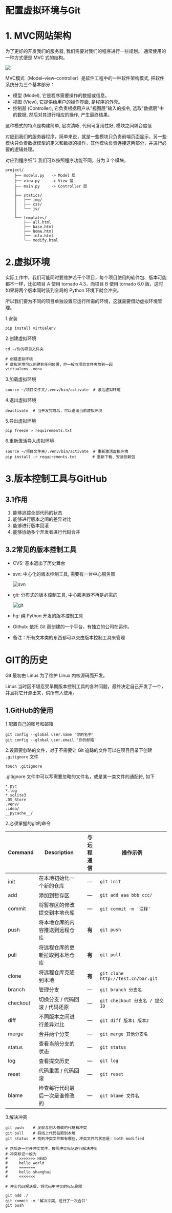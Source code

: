 # 配置虚拟环境与Git

# 1. MVC网站架构

为了更好的开发我们的服务器, 我们需要对我们的程序进行一些规划。
通常使用的一种方式便是 MVC 式的结构。

![](./img/mvc.png)

MVC模式（Model–view–controller）是软件工程中的一种软件架构模式, 把软件系统分为三个基本部分：

- 模型 (Model), 它是程序需要操作的数据或信息。
- 视图 (View), 它提供给用户的操作界面, 是程序的外壳。
- 控制器 (Controller), 它负责根据用户从"视图层"输入的指令, 选取"数据层"中的数据, 然后对其进行相应的操作, 产生最终结果。

这种模式的特点是构建简单, 层次清晰, 代码可复用性好, 模块之间耦合度低

对应到我们的服务器程序，简单来说，就是一些模块只负责前端页面显示，另一些模块只负责数据模型的定义和数据的操作，其他模块负责连接这两部分，并进行必要的逻辑处理。

对应到程序细节
我们可以按照程序功能不同，分为 3 个模块。

```
project/
    ├── models.py   -> Model 层
    ├── view.py     -> View 层
    ├── main.py     -> Controller 层
    │
    ├── statics/
    │   ├── img/
    │   ├── css/
    │   └── js/
    │
    └── templates/
        ├── all.html
        ├── base.html
        ├── home.html
        ├── info.html
        └── modify.html
```

# 2.虚拟环境

实际工作中，我们可能同时要维护若干个项目，每个项目使用的软件包、版本可能都不一样，比如项目 A 使用 tornado 4.3，而项目 B 使用 tornado 6.0 版，这时如果将两个版本同时装到全局的 Python 环境下就会冲突。

所以我们要为不同的项目单独设置它运行所需的环境，这就需要借助虚拟环境管理。

1.安装

```
pip install virtualenv
```

2.创建虚拟环境

```
cd ~/你的项目文件夹

# 创建虚拟环境
# 虚拟环境可以创建到任何位置，但一般与项目文件夹放到一起
virtualenv .venv
```

3.加载虚拟环境

```
source ~/项目文件夹/.venv/bin/activate  # 激活虚拟环境
```

4.退出虚拟环境

```
deactivate  # 当开发完成后，可以退出当前虚拟环境
```

5.导出虚拟环境

```
pip freeze > requirements.txt
```

6.重新激活导入虚拟环境

```
source ~/项目文件夹/.venv/bin/activate  # 重新激活虚拟环境
pip install -r requirements.txt       # 重新下载、安装依赖包
```

# 3.版本控制工具与GitHub

## 3.1作用

1. 能够追踪全部代码的状态
2. 能够进行版本之间的差异对比
3. 能够进行版本回滚
4. 能够协助多个开发者进行代码合并

## 3.2常见的版本控制工具

- CVS: 基本退出了历史舞台

- svn: 中心化的版本控制工具, 需要有一台中心服务器

  ![svn](./img/svn.png)

- git: 分布式的版本控制工具, 中心服务器不再是必需的

  ![git](./img/git.png)

- hg: 纯 Python 开发的版本控制工具

- Github: 依托 Git 而创建的一个平台，有独立的公司在运作。

- 备注：所有文本类的东西都可以交由版本控制工具来管理

# GIT的历史

Git 最初由 Linus 为了维护 Linux 内核源码而开发。

Linus 当时因不堪忍受早期版本控制工具的各种问题，最终决定自己开发了一个，并且将它开源出来，供所有人使用。

## 1.GitHub的使用

1.配置自己的账号和邮箱

```
git config --global user.name '你的名字'
git config --global user.email '你的邮箱'
```

2.设置要忽略的文件，对于不需要让 Git 追踪的文件可以在项目目录下创建 `.gitignore` 文件

```
touch .gitignore
```

.gitignore 文件中可以写需要忽略的文件名，或是某一类文件的通配符, 如下

```
*.pyc
*.log
*.sqlite3
.DS_Store
.venv/
.idea/
__pycache__/
```

2.必须掌握的git的命令

| Command  | Description                    | 与远程通信 | 操作示例                           |
| -------- | ------------------------------ | :--------: | ---------------------------------- |
| init     | 在本地初始化一个新的仓库       |     —      | `git init`                         |
| add      | 添加到暂存区                   |     —      | `git add aaa bbb ccc/`             |
| commit   | 将暂存区的修改提交到本地仓库   |     —      | `git commit -m '注释'`             |
| push     | 将本地仓库的内容推送到远程仓库 |   **有**   | `git push`                         |
| pull     | 将远程仓库的更新拉取到本地仓库 |   **有**   | `git pull`                         |
| clone    | 将远程仓库克隆到本地           |   **有**   | `git clone http://test.cn/bar.git` |
| branch   | 管理分支                       |     —      | `git branch 分支名`                |
| checkout | 切换分支 / 代码回滚 / 代码还原 |     —      | `git checkout 分支名 / 提交ID`     |
| diff     | 不同版本之间进行差异对比       |     —      | `git diff 版本1 版本2`             |
| merge    | 合并两个分支                   |     —      | `git merge 其他分支名`             |
| status   | 查看当前分支的状态             |     —      | `git status`                       |
| log      | 查看提交历史                   |     —      | `git log`                          |
| reset    | 代码重置 / 代码回滚            |     —      | `git reset`                        |
| blame    | 检查每行代码最后一次是谁修改的 |     —      | `git blame 文件名`                 |

3.解决冲突

```
git push    # 发现与别人修改的代码有冲突
git pull    # 将线上代码拉取到本地
git status  # 找到冲突文件都有哪些，冲突文件的状态是: both modified

# 然后逐一打开冲突文件，按照冲突标记逐行解决冲突
# 冲突标记一般为
#     >>>>>>> HEAD
#     hello world
#     =======
#     hello shanghai
#     <<<<<<<

# 冲突代码解决后，将代码中冲突的标记删除

git add ./
git commit -m '解决冲突，进行了一次合并'
git push
```

